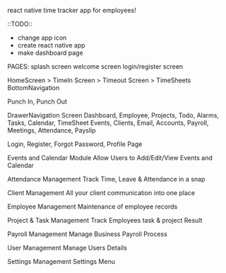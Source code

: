 react native time tracker app for employees!

::TODO::
* change app icon
* create react native app
* make dashboard page

PAGES:
splash screen
  welcome screen
    login/register screen
    
HomeScreen
    > TimeIn Screen
        > Timeout Screen
            > TimeSheets
BottomNavigation

Punch In, Punch Out

DrawerNavigation Screen
  Dashboard, Employee, Projects, Todo, Alarms, Tasks, Calendar, TimeSheet
  Events, Clients, Email, Accounts, Payroll, Meetings, Attendance, Payslip

Login, Register, Forgot Password, Profile Page

Events and Calendar Module
  Allow Users to Add/Edit/View Events and Calendar
  
Attendance Management
  Track Time, Leave & Attendance in a snap
  
Client Management
  All your client communication into one place
  
Employee Management
  Maintenance of employee records
  
Project & Task Management
  Track Employees task & project Result

Payroll Management
  Manage Business Payroll Process
  
User Management
  Manage Users Details 
  
Settings Management
  Settings Menu
  
